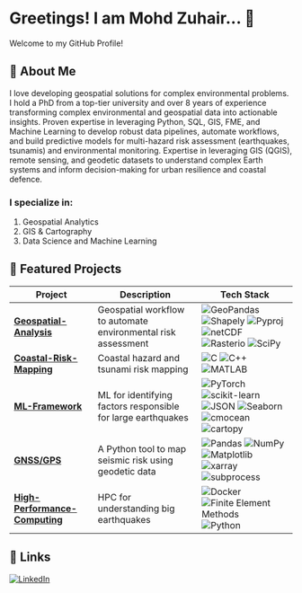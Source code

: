 # Greetings! I am Mohd Zuhair... 👋

Welcome to my GitHub Profile!

## 🚀 About Me

I love developing geospatial solutions for complex environmental problems. I hold a PhD from a top-tier university and over 8 years of experience transforming complex environmental and geospatial data into actionable insights. Proven expertise in leveraging Python, SQL, GIS, FME, and Machine Learning to develop robust data pipelines, automate workflows, and build predictive models for multi-hazard risk assessment (earthquakes, tsunamis) and environmental monitoring. Expertise in leveraging GIS (QGIS), remote sensing, and geodetic datasets to understand complex Earth systems and inform decision-making for urban resilience and coastal defence.

### I specialize in:
1. Geospatial Analytics
2. GIS & Cartography
3. Data Science and Machine Learning

## 🔧 Featured Projects

| Project | Description | Tech Stack |
|---------|-------------|------------|
| [**Geospatial-Analysis**](https://github.com/ZuhairQuakes/StrainSeis-Correlation) | Geospatial workflow to automate environmental risk assessment | ![GeoPandas](https://img.shields.io/badge/-GeoPandas-green?logo=geopandas&logoColor=white) ![Shapely](https://img.shields.io/badge/-Shapely-3178C6?logo=shapely&logoColor=white) ![Pyproj](https://img.shields.io/badge/-Pyproj-00457C?logo=proj&logoColor=white) ![netCDF](https://img.shields.io/badge/-netCDF-1D70B8?logo=unidata&logoColor=white) ![Rasterio](https://img.shields.io/badge/-Rasterio-6F4E37?logo=python&logoColor=white) ![SciPy](https://img.shields.io/badge/-SciPy-8CAAE6?logo=scipy&logoColor=white)
| [**Coastal-Risk-Mapping**](https://github.com/ZuhairQuakes/Coastal-hazard-mapping) | Coastal hazard and tsunami risk mapping | ![C](https://img.shields.io/badge/-C-A8B9CC?logo=c&logoColor=white) ![C++](https://img.shields.io/badge/-C++-00599C?logo=c%2B%2B&logoColor=white) ![MATLAB](https://img.shields.io/badge/-MATLAB-0076A8?logo=mathworks&)
| [**ML-Framework**](https://github.com/ZuhairQuakes/AI-Fault-Classification) | ML for identifying factors responsible for large earthquakes  | ![PyTorch](https://img.shields.io/badge/-PyTorch-red?logo=pytorch&logoColor=white) ![scikit-learn](https://img.shields.io/badge/-scikit--learn-F7931E?logo=scikit-learn&logoColor=white) ![JSON](https://img.shields.io/badge/-JSON-000000?logo=json&logoColor=white) ![Seaborn](https://img.shields.io/badge/-Seaborn-9F67FF?logo=python&logoColor=white) ![cmocean](https://img.shields.io/badge/-cmocean-1E90FF?logo=python&logoColor=white) ![cartopy](https://img.shields.io/badge/-cartopy-FF6F00?logo=cartopy&logoColor=white)
| [**GNSS/GPS**](https://github.com/ZuhairQuakes/InSAR-GPS-StrainCalc/tree/main) | A Python tool to map seismic risk using geodetic data | ![Pandas](https://img.shields.io/badge/-Pandas-150458?logo=pandas&logoColor=white) ![NumPy](https://img.shields.io/badge/-NumPy-013243?logo=numpy&logoColor=white) ![Matplotlib](https://img.shields.io/badge/-Matplotlib-008080?logo=matplotlib&logoColor=white) ![xarray](https://img.shields.io/badge/-xarray-0769AD?logo=python&logoColor=white) ![subprocess](https://img.shields.io/badge/-subprocess-4EAA25?logo=gnu-bash&logoColor=white)
| [**High-Performance-Computing**](https://github.com/ZuhairQuakes/GeoModel-HPC) | HPC for understanding big earthquakes | ![Docker](https://img.shields.io/badge/-Docker-2496ED?logo=docker&logoColor=white) ![Finite Element Methods](https://img.shields.io/badge/-Finite%20Element%20Methods-8A2BE2?logo=python&logoColor=white) ![Python](https://img.shields.io/badge/-Python-3776AB?logo=python&logoColor=white)


## 🔗 Links

[![LinkedIn](https://img.shields.io/badge/LinkedIn-Connect-blue)](https://www.linkedin.com/in/zuhairism/)
